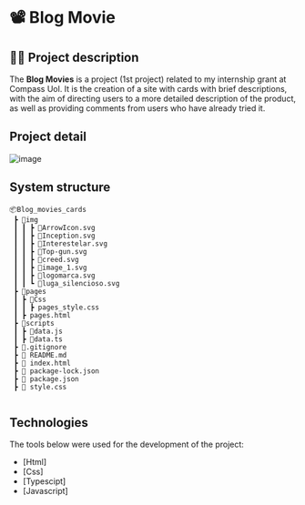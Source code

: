 # 📽️ Blog Movie
## :man_office_worker: Project description

The **Blog Movies** is a project (1st project) related to my internship grant at Compass Uol. It is the creation of a site with cards with brief descriptions, with the aim of directing users to a more detailed description of the product, as well as providing comments from users who have already tried it.

## Project detail
![image](https://github.com/eupedrorodrigues/Blog_Movie_Cards/assets/122948103/20fb6e11-299a-424c-8ad0-bbdf5dc2ea05)


## System structure

```
📦Blog_movies_cards
 ┣ 📂img                                            
 ┃ ┃ ┣ 📜ArrowIcon.svg
 ┃ ┃ ┣ 📜Inception.svg
 ┃ ┃ ┣ 📜Interestelar.svg
 ┃ ┃ ┣ 📜Top-gun.svg
 ┃ ┃ ┣ 📜creed.svg
 ┃ ┃ ┣ 📜image_1.svg
 ┃ ┃ ┣ 📜logomarca.svg
 ┃ ┃ ┗ 📜luga_silencioso.svg
 ┣ 📂pages
 ┃ ┣ 📂Css
 ┃ ┃ ┣ pages_style.css
 ┃ ┣ pages.html
 ┣ 📂scripts
 ┃ ┣ 📜data.js
 ┃ ┣ 📜data.ts
 ┣ 📜.gitignore
 ┣ 📜 README.md
 ┣ 📜 index.html
 ┣ 📜 package-lock.json
 ┣ 📜 package.json
 ┣ 📜 style.css
 
```


## Technologies

The tools below were used for the development of the project:

* [Html]
* [Css]
* [Typescipt]
* [Javascript]
